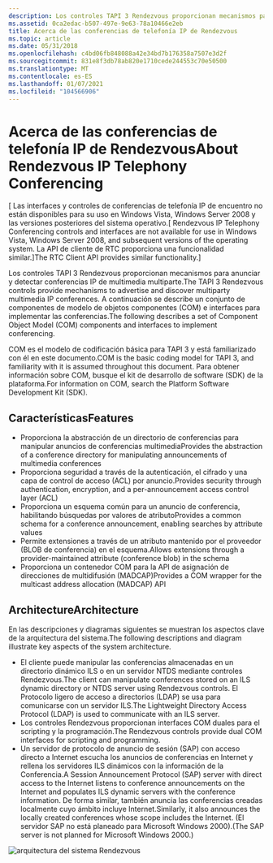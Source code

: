 ```yaml
---
description: Los controles TAPI 3 Rendezvous proporcionan mecanismos para anunciar y detectar conferencias IP de multimedia multiparte. A continuación se describe un conjunto de componentes de modelo de objetos componentes (COM) e interfaces para implementar las conferencias.
ms.assetid: 0ca2edac-b507-497e-9e63-78a10466e2eb
title: Acerca de las conferencias de telefonía IP de Rendezvous
ms.topic: article
ms.date: 05/31/2018
ms.openlocfilehash: c4bd06fb848088a42e34bd7b176358a7507e3d2f
ms.sourcegitcommit: 831e8f3db78ab820e1710cede244553c70e50500
ms.translationtype: MT
ms.contentlocale: es-ES
ms.lasthandoff: 01/07/2021
ms.locfileid: "104566906"
---
```

# <a name="about-rendezvous-ip-telephony-conferencing"></a><span data-ttu-id="43804-104">Acerca de las conferencias de telefonía IP de Rendezvous</span><span class="sxs-lookup"><span data-stu-id="43804-104">About Rendezvous IP Telephony Conferencing</span></span>

<span data-ttu-id="43804-105">\[ Las interfaces y controles de conferencias de telefonía IP de encuentro no están disponibles para su uso en Windows Vista, Windows Server 2008 y las versiones posteriores del sistema operativo.</span><span class="sxs-lookup"><span data-stu-id="43804-105">\[ Rendezvous IP Telephony Conferencing controls and interfaces are not available for use in Windows Vista, Windows Server 2008, and subsequent versions of the operating system.</span></span> <span data-ttu-id="43804-106">La API de cliente de RTC proporciona una funcionalidad similar.\]</span><span class="sxs-lookup"><span data-stu-id="43804-106">The RTC Client API provides similar functionality.\]</span></span>

<span data-ttu-id="43804-107">Los controles TAPI 3 Rendezvous proporcionan mecanismos para anunciar y detectar conferencias IP de multimedia multiparte.</span><span class="sxs-lookup"><span data-stu-id="43804-107">The TAPI 3 Rendezvous controls provide mechanisms to advertise and discover multiparty multimedia IP conferences.</span></span> <span data-ttu-id="43804-108">A continuación se describe un conjunto de componentes de modelo de objetos componentes (COM) e interfaces para implementar las conferencias.</span><span class="sxs-lookup"><span data-stu-id="43804-108">The following describes a set of Component Object Model (COM) components and interfaces to implement conferencing.</span></span>

<span data-ttu-id="43804-109">COM es el modelo de codificación básica para TAPI 3 y está familiarizado con él en este documento.</span><span class="sxs-lookup"><span data-stu-id="43804-109">COM is the basic coding model for TAPI 3, and familiarity with it is assumed throughout this document.</span></span> <span data-ttu-id="43804-110">Para obtener información sobre COM, busque el kit de desarrollo de software (SDK) de la plataforma.</span><span class="sxs-lookup"><span data-stu-id="43804-110">For information on COM, search the Platform Software Development Kit (SDK).</span></span>

## <a name="features"></a><span data-ttu-id="43804-111">Características</span><span class="sxs-lookup"><span data-stu-id="43804-111">Features</span></span>

-   <span data-ttu-id="43804-112">Proporciona la abstracción de un directorio de conferencias para manipular anuncios de conferencias multimedia</span><span class="sxs-lookup"><span data-stu-id="43804-112">Provides the abstraction of a conference directory for manipulating announcements of multimedia conferences</span></span>
-   <span data-ttu-id="43804-113">Proporciona seguridad a través de la autenticación, el cifrado y una capa de control de acceso (ACL) por anuncio.</span><span class="sxs-lookup"><span data-stu-id="43804-113">Provides security through authentication, encryption, and a per-announcement access control layer (ACL)</span></span>
-   <span data-ttu-id="43804-114">Proporciona un esquema común para un anuncio de conferencia, habilitando búsquedas por valores de atributo</span><span class="sxs-lookup"><span data-stu-id="43804-114">Provides a common schema for a conference announcement, enabling searches by attribute values</span></span>
-   <span data-ttu-id="43804-115">Permite extensiones a través de un atributo mantenido por el proveedor (BLOB de conferencia) en el esquema.</span><span class="sxs-lookup"><span data-stu-id="43804-115">Allows extensions through a provider-maintained attribute (conference blob) in the schema</span></span>
-   <span data-ttu-id="43804-116">Proporciona un contenedor COM para la API de asignación de direcciones de multidifusión (MADCAP)</span><span class="sxs-lookup"><span data-stu-id="43804-116">Provides a COM wrapper for the multicast address allocation (MADCAP) API</span></span>

## <a name="architecture"></a><span data-ttu-id="43804-117">Architecture</span><span class="sxs-lookup"><span data-stu-id="43804-117">Architecture</span></span>

<span data-ttu-id="43804-118">En las descripciones y diagramas siguientes se muestran los aspectos clave de la arquitectura del sistema.</span><span class="sxs-lookup"><span data-stu-id="43804-118">The following descriptions and diagram illustrate key aspects of the system architecture.</span></span>

-   <span data-ttu-id="43804-119">El cliente puede manipular las conferencias almacenadas en un directorio dinámico ILS o en un servidor NTDS mediante controles Rendezvous.</span><span class="sxs-lookup"><span data-stu-id="43804-119">The client can manipulate conferences stored on an ILS dynamic directory or NTDS server using Rendezvous controls.</span></span> <span data-ttu-id="43804-120">El Protocolo ligero de acceso a directorios (LDAP) se usa para comunicarse con un servidor ILS.</span><span class="sxs-lookup"><span data-stu-id="43804-120">The Lightweight Directory Access Protocol (LDAP) is used to communicate with an ILS server.</span></span>
-   <span data-ttu-id="43804-121">Los controles Rendezvous proporcionan interfaces COM duales para el scripting y la programación.</span><span class="sxs-lookup"><span data-stu-id="43804-121">The Rendezvous controls provide dual COM interfaces for scripting and programming.</span></span>
-   <span data-ttu-id="43804-122">Un servidor de protocolo de anuncio de sesión (SAP) con acceso directo a Internet escucha los anuncios de conferencias en Internet y rellena los servidores ILS dinámicos con la información de la Conferencia.</span><span class="sxs-lookup"><span data-stu-id="43804-122">A Session Announcement Protocol (SAP) server with direct access to the Internet listens to conference announcements on the Internet and populates ILS dynamic servers with the conference information.</span></span> <span data-ttu-id="43804-123">De forma similar, también anuncia las conferencias creadas localmente cuyo ámbito incluye Internet.</span><span class="sxs-lookup"><span data-stu-id="43804-123">Similarly, it also announces the locally created conferences whose scope includes the Internet.</span></span> <span data-ttu-id="43804-124">(El servidor SAP no está planeado para Microsoft Windows 2000).</span><span class="sxs-lookup"><span data-stu-id="43804-124">(The SAP server is not planned for Microsoft Windows 2000.)</span></span>

![arquitectura del sistema Rendezvous](images/rend1.png)

 

 



